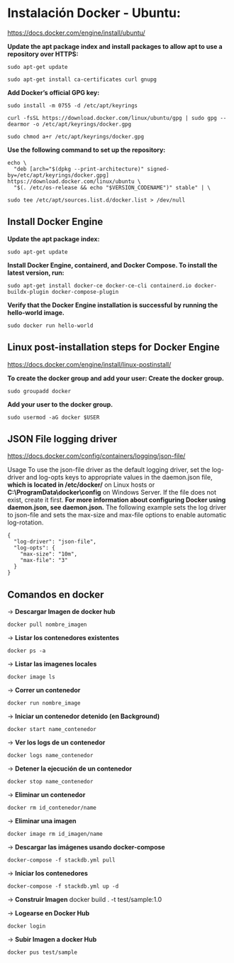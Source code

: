 # Instalación Docker - Ubuntu: 
https://docs.docker.com/engine/install/ubuntu/

**Update the apt package index and install packages to allow apt to use a repository over HTTPS:**
```
sudo apt-get update
```
```
sudo apt-get install ca-certificates curl gnupg
```

**Add Docker’s official GPG key:**
```
sudo install -m 0755 -d /etc/apt/keyrings
```
```
curl -fsSL https://download.docker.com/linux/ubuntu/gpg | sudo gpg --dearmor -o /etc/apt/keyrings/docker.gpg
```
```
sudo chmod a+r /etc/apt/keyrings/docker.gpg
```

**Use the following command to set up the repository:**
```
echo \
  "deb [arch="$(dpkg --print-architecture)" signed-by=/etc/apt/keyrings/docker.gpg] https://download.docker.com/linux/ubuntu \
  "$(. /etc/os-release && echo "$VERSION_CODENAME")" stable" | \
```
```
sudo tee /etc/apt/sources.list.d/docker.list > /dev/null
```


## Install Docker Engine
**Update the apt package index:**
```
sudo apt-get update
```

**Install Docker Engine, containerd, and Docker Compose. To install the latest version, run:**
```
sudo apt-get install docker-ce docker-ce-cli containerd.io docker-buildx-plugin docker-compose-plugin
```

**Verify that the Docker Engine installation is successful by running the hello-world image.**
```
sudo docker run hello-world
```

##  Linux post-installation steps for Docker Engine
https://docs.docker.com/engine/install/linux-postinstall/

**To create the docker group and add your user: Create the docker group.**
```
sudo groupadd docker
```

**Add your user to the docker group.**
```
sudo usermod -aG docker $USER
```

## JSON File logging driver
https://docs.docker.com/config/containers/logging/json-file/

Usage
To use the json-file driver as the default logging driver, set the log-driver and log-opts keys to appropriate values in the daemon.json file, **which is located in /etc/docker/** on Linux hosts or **C:\ProgramData\docker\config** on Windows Server. If the file does not exist, create it first. **For more information about configuring Docker using daemon.json, see daemon.json.**
The following example sets the log driver to json-file and sets the max-size and max-file options to enable automatic log-rotation.
```
{
  "log-driver": "json-file",
  "log-opts": {
    "max-size": "10m",
    "max-file": "3" 
  }
}
```

## Comandos en docker 
→ **Descargar Imagen de docker hub**
```
docker pull nombre_imagen	  
```

→ **Listar los contenedores existentes** 
```
docker ps -a 	 			  
```

→ **Listar las imagenes locales**
```
docker image ls 	
```

→ **Correr un contenedor**
```
docker run nombre_image
```

→ **Iniciar un contenedor detenido (en Background)**
```
docker start name_contenedor
```

→ **Ver los logs de un contenedor**
```
docker logs name_contenedor 	
```

→ **Detener la ejecución de un contenedor**
```
docker stop name_contenedor 	  
```

→ **Eliminar un contenedor**
```
docker rm id_contenedor/name
```

→ **Eliminar una imagen**
```
docker image rm id_imagen/name 
```

→ **Descargar las imágenes usando docker-compose**
```
docker-compose -f stackdb.yml pull
```

→ **Iniciar los contenedores**
```
docker-compose -f stackdb.yml up -d  
```

→ **Construir Imagen**
docker build . -t test/sample:1.0

→ **Logearse en Docker Hub**
```
docker login
```

→ **Subir Imagen a docker Hub**
```
docker pus test/sample
```